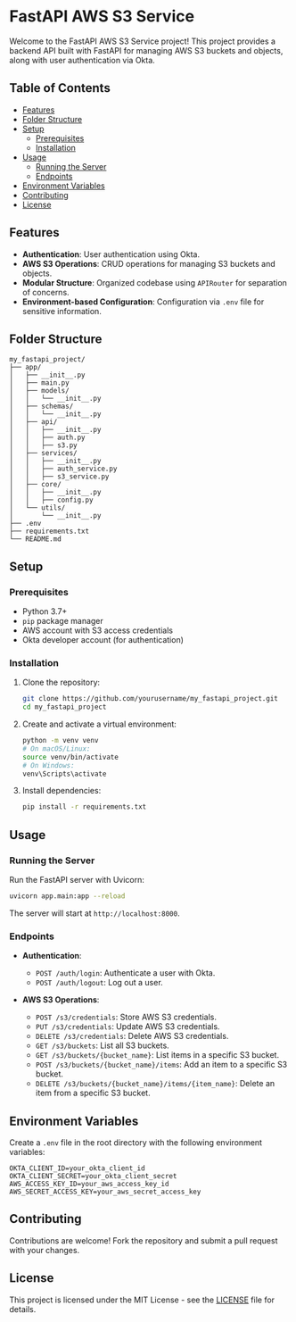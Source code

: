 # FastAPI AWS S3 Service

Welcome to the FastAPI AWS S3 Service project! This project provides a backend API built with FastAPI for managing AWS S3 buckets and objects, along with user authentication via Okta.

## Table of Contents

- [Features](#features)
- [Folder Structure](#folder-structure)
- [Setup](#setup)
  - [Prerequisites](#prerequisites)
  - [Installation](#installation)
- [Usage](#usage)
  - [Running the Server](#running-the-server)
  - [Endpoints](#endpoints)
- [Environment Variables](#environment-variables)
- [Contributing](#contributing)
- [License](#license)

## Features

- **Authentication**: User authentication using Okta.
- **AWS S3 Operations**: CRUD operations for managing S3 buckets and objects.
- **Modular Structure**: Organized codebase using `APIRouter` for separation of concerns.
- **Environment-based Configuration**: Configuration via `.env` file for sensitive information.

## Folder Structure

```
my_fastapi_project/
├── app/
│   ├── __init__.py
│   ├── main.py
│   ├── models/
│   │   └── __init__.py
│   ├── schemas/
│   │   └── __init__.py
│   ├── api/
│   │   ├── __init__.py
│   │   ├── auth.py
│   │   ├── s3.py
│   ├── services/
│   │   ├── __init__.py
│   │   ├── auth_service.py
│   │   ├── s3_service.py
│   ├── core/
│   │   ├── __init__.py
│   │   ├── config.py
│   └── utils/
│       └── __init__.py
├── .env
├── requirements.txt
└── README.md
```

## Setup

### Prerequisites

- Python 3.7+
- `pip` package manager
- AWS account with S3 access credentials
- Okta developer account (for authentication)

### Installation

1. Clone the repository:

   ```bash
   git clone https://github.com/yourusername/my_fastapi_project.git
   cd my_fastapi_project
   ```

2. Create and activate a virtual environment:

   ```bash
   python -m venv venv
   # On macOS/Linux:
   source venv/bin/activate
   # On Windows:
   venv\Scripts\activate
   ```

3. Install dependencies:

   ```bash
   pip install -r requirements.txt
   ```

## Usage

### Running the Server

Run the FastAPI server with Uvicorn:

```bash
uvicorn app.main:app --reload
```

The server will start at `http://localhost:8000`.

### Endpoints

- **Authentication**:
  - `POST /auth/login`: Authenticate a user with Okta.
  - `POST /auth/logout`: Log out a user.

- **AWS S3 Operations**:
  - `POST /s3/credentials`: Store AWS S3 credentials.
  - `PUT /s3/credentials`: Update AWS S3 credentials.
  - `DELETE /s3/credentials`: Delete AWS S3 credentials.
  - `GET /s3/buckets`: List all S3 buckets.
  - `GET /s3/buckets/{bucket_name}`: List items in a specific S3 bucket.
  - `POST /s3/buckets/{bucket_name}/items`: Add an item to a specific S3 bucket.
  - `DELETE /s3/buckets/{bucket_name}/items/{item_name}`: Delete an item from a specific S3 bucket.

## Environment Variables

Create a `.env` file in the root directory with the following environment variables:

```
OKTA_CLIENT_ID=your_okta_client_id
OKTA_CLIENT_SECRET=your_okta_client_secret
AWS_ACCESS_KEY_ID=your_aws_access_key_id
AWS_SECRET_ACCESS_KEY=your_aws_secret_access_key
```

## Contributing

Contributions are welcome! Fork the repository and submit a pull request with your changes.

## License

This project is licensed under the MIT License - see the [LICENSE](LICENSE) file for details.
